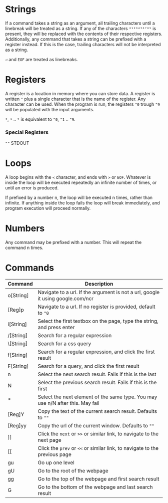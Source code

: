# Strings

If a command takes a string as an argument, all trailing characters until a linebreak will be treated as a string. If any of the characters `⁰¹²³⁴⁵⁶⁷⁸⁹` is present, they will be replaced with the contents of their respective registers.
Additionally, any command that takes a string can be prefixed with a register instead. If this is the case, trailing characters will not be interpreted as a string.

`⏎` and `EOF` are treated as linebreaks.

# Registers

A register is a location in memory where you can store data. A register is written `"` plus a single character that is the name of the register. Any character can be used.
When the program is run, the registers `"0` trough `"9` will be populated with the input arguments.

`⁰`, `¹` .. `⁹` is equivalent to `"0`, `"1` .. `"9`.

### Special Registers

`""` STDOUT

# Loops

A loop begins with the `<` character, and ends with `>` or `EOF`. Whatever is inside the loop will be executed repeatedly an infinite number of times, or until an error is produced.

If prefixed by a number n, the loop will be executed n times, rather than infinite. If anything inside the loop fails the loop will break immediately, and program execution will proceed normally.

# Numbers

Any command may be prefixed with a number. This will repeat the command n times.

# Commands

| Command    | Description                                                                     |
|------------|---------------------------------------------------------------------------------|
| o[String]  | Navigate to a url. If the argument is not a url, google it using google.com/ncr |
| [Reg]p     | Navigate to a url. If no register is provided, default to `"0`                  |
| i[String]  | Select the first textbox on the page, type the string, and press enter          |
| /[String]  | Search for a regular expression                                                 |
| \\[String] | Search for a css query                                                          |
| f[String]  | Search for a regular expression, and click the first result                     |
| F[String]  | Search for a query, and click the first result                                  |
| n          | Select the next search result. Fails if this is the last                        |
| N          | Select the previous search result. Fails if this is the first                   |
| *          | Select the next element of the same type. You may use n/N after this. May fail  |
| [Reg]Y     | Copy the text of the current search result. Defaults to `""`                    |
| [Reg]yy    | Copy the url of the current window. Defaults to `""`                            |
| ]]         | Click the `next` or `>>` or similar link, to navigate to the next page          |
| [[         | Click the `prev` or `<<` or similar link, to navigate to the previous page      |
| gu         | Go up one level                                                                 |
| gU         | Go to the root of the webpage                                                   |
| gg         | Go to the top of the webpage and first search result                            |
| G          | Go to the bottom of the webpage and last search result                          |
